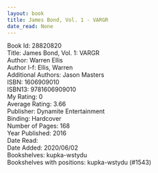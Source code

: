 ```yaml
---
layout: book
title: James Bond, Vol. 1 - VARGR
date_read: None
---
```


Book Id: 28820820<br />
Title: James Bond, Vol. 1: VARGR<br />
Author: Warren Ellis<br />
Author l-f: Ellis, Warren<br />
Additional Authors: Jason Masters<br />
ISBN: 1606909010<br />
ISBN13: 9781606909010<br />
My Rating: 0<br />
Average Rating: 3.66<br />
Publisher: Dynamite Entertainment<br />
Binding: Hardcover<br />
Number of Pages: 168<br />
Year Published: 2016<br />
Date Read: <br />
Date Added: 2020/06/02<br />
Bookshelves: kupka-wstydu<br />
Bookshelves with positions: kupka-wstydu (#1543)<br />

